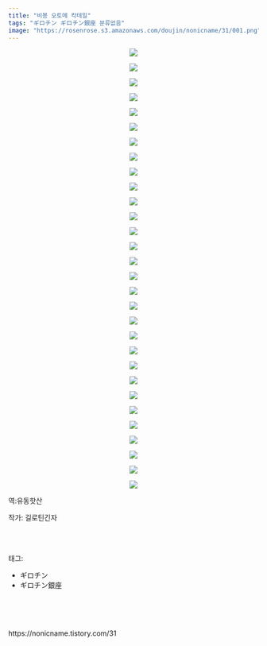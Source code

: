 ```yaml
---
title: "비봉 오토메 칵테일"
tags: "ギロチン ギロチン銀座 분류없음"
image: "https://rosenrose.s3.amazonaws.com/doujin/nonicname/31/001.png"
---
```

<div class="article">
<div class="tt_article_useless_p_margin"><p style="text-align: center; clear: none; float: none;"><img src="{{ site.imgserver1 }}/nonicname/31/001.png"/></p><p style="text-align: center; clear: none; float: none;"><img src="{{ site.imgserver1 }}/nonicname/31/002.jpg"/></p><p style="text-align: center; clear: none; float: none;"><img src="{{ site.imgserver1 }}/nonicname/31/003.jpg"/></p><p style="text-align: center; clear: none; float: none;"><img src="{{ site.imgserver1 }}/nonicname/31/004.jpg"/></p><p style="text-align: center; clear: none; float: none;"><img src="{{ site.imgserver1 }}/nonicname/31/005.jpg"/></p><p style="text-align: center; clear: none; float: none;"><img src="{{ site.imgserver1 }}/nonicname/31/006.jpg"/></p><p style="text-align: center; clear: none; float: none;"><img src="{{ site.imgserver1 }}/nonicname/31/007.jpg"/></p><p style="text-align: center; clear: none; float: none;"></p><p style="text-align: center; clear: none; float: none;"><img src="{{ site.imgserver1 }}/nonicname/31/008.jpg"/></p><p style="text-align: center; clear: none; float: none;"><img src="{{ site.imgserver1 }}/nonicname/31/009.jpg"/></p><p style="text-align: center; clear: none; float: none;"><img src="{{ site.imgserver1 }}/nonicname/31/010.jpg"/></p><p style="text-align: center; clear: none; float: none;"><img src="{{ site.imgserver1 }}/nonicname/31/011.jpg"/></p><p style="text-align: center; clear: none; float: none;"><img src="{{ site.imgserver1 }}/nonicname/31/012.jpg"/></p><p style="text-align: center; clear: none; float: none;"><img src="{{ site.imgserver1 }}/nonicname/31/013.jpg"/></p><p style="text-align: center; clear: none; float: none;"><img src="{{ site.imgserver1 }}/nonicname/31/014.jpg"/></p><p style="text-align: center; clear: none; float: none;"><img src="{{ site.imgserver1 }}/nonicname/31/015.jpg"/></p><p style="text-align: center; clear: none; float: none;"><img src="{{ site.imgserver1 }}/nonicname/31/016.jpg"/></p><p style="text-align: center; clear: none; float: none;"><img src="{{ site.imgserver1 }}/nonicname/31/017.jpg"/></p><p style="text-align: center; clear: none; float: none;"><img src="{{ site.imgserver1 }}/nonicname/31/018.jpg"/></p><p style="text-align: center; clear: none; float: none;"><img src="{{ site.imgserver1 }}/nonicname/31/019.jpg"/></p><p style="text-align: center; clear: none; float: none;"><img src="{{ site.imgserver1 }}/nonicname/31/020.jpg"/></p><p style="text-align: center; clear: none; float: none;"><img src="{{ site.imgserver1 }}/nonicname/31/021.jpg"/></p><p style="text-align: center; clear: none; float: none;"><img src="{{ site.imgserver1 }}/nonicname/31/022.jpg"/></p><p style="text-align: center; clear: none; float: none;"><img src="{{ site.imgserver1 }}/nonicname/31/023.jpg"/></p><p style="text-align: center; clear: none; float: none;"><img src="{{ site.imgserver1 }}/nonicname/31/024.jpg"/></p><p style="text-align: center; clear: none; float: none;"><img src="{{ site.imgserver1 }}/nonicname/31/025.jpg"/></p><p style="text-align: center; clear: none; float: none;"><img src="{{ site.imgserver1 }}/nonicname/31/026.jpg"/></p><p style="text-align: center; clear: none; float: none;"><img src="{{ site.imgserver1 }}/nonicname/31/027.jpg"/></p><p style="text-align: center; clear: none; float: none;"><img src="{{ site.imgserver1 }}/nonicname/31/028.jpg"/></p><p style="text-align: center; clear: none; float: none;"><img src="{{ site.imgserver1 }}/nonicname/31/029.jpg"/></p><p style="text-align: center; clear: none; float: none;"><img src="{{ site.imgserver1 }}/nonicname/31/030.jpg"/></p><p>역:유동핫산<br/></p></div>
<p>작가: 길로틴긴자</p><br/>
</div><br/>
<div class="tagTrail">
<p>태그: </p>
<ul>
<li>ギロチン</li>
<li>ギロチン銀座</li>
</ul>
</div><br/>
<div class="cb_lstcomment">
</div><br/>

<br/>
<p id="refer">https://nonicname.tistory.com/31</p>
<br/>

